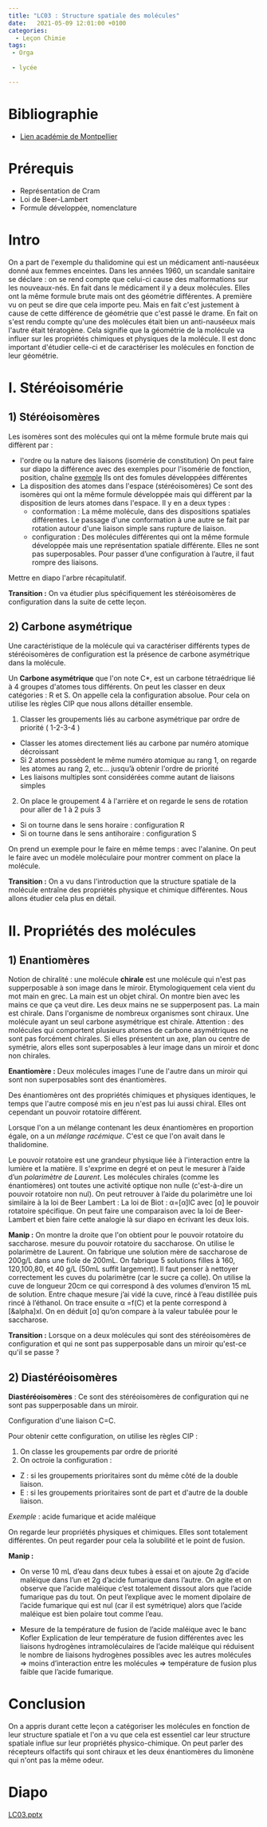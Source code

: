 ```yaml
---
title: "LC03 : Structure spatiale des molécules"
date:   2021-05-09 12:01:00 +0100
categories:
  - Leçon Chimie
tags:
 - Orga
 
 - lycée

---
```

# Bibliographie
* [Lien académie de Montpellier](https://spcl.ac-montpellier.fr/moodle/course/view.php?id=58&section=1)

# Prérequis
* Représentation de Cram
* Loi de Beer-Lambert
* Formule développée, nomenclature

# Intro
On a part de l'exemple du thalidomine qui est un médicament anti-nauséeux donné aux femmes enceintes. Dans les années 1960, un scandale sanitaire se déclare : on se rend compte que celui-ci cause des malformations sur les nouveaux-nés. En fait dans le médicament il y a deux molécules. Elles ont la même formule brute mais ont des géométrie différentes. A première vu on peut se dire que cela importe peu. Mais en fait c'est justement à cause de cette différence de géométrie que c'est passé le drame. En fait on s'est rendu compte qu'une des molécules était  bien un anti-nauséeux mais l'autre était tératogène. Cela signifie que la géométrie de la molécule va influer sur les propriétés chimiques et physiques de la molécule. Il est donc important d'étudier celle-ci et de caractériser les molécules en fonction de leur géométrie.

# I. Stéréoisomérie
## 1) Stéréoisomères
Les isomères sont des molécules qui ont la même formule brute mais qui diffèrent par :
* l'ordre ou la nature des liaisons (isomérie de constitution)
On peut faire sur diapo la différence avec des exemples pour l'isomérie de fonction, position, chaîne [exemple](https://spcl.ac-montpellier.fr/moodle/pluginfile.php/5126/mod_label/intro/PCM_FS1d_Isomerie.pdf) Ils ont des fomules développées différentes
* La disposition des atomes dans l'espace (stéréoisomères) Ce sont des isomères qui ont la même formule développée mais qui diffèrent par la disposition de leurs atomes dans l'espace. Il y en a deux types : 
  * conformation : La même molécule, dans des dispositions spatiales différentes. Le passage d'une conformation à une autre se fait par rotation autour d'une liaison simple sans rupture de liaison.
  * configuration : Des molécules différentes qui ont la même formule développée mais une représentation spatiale différente. Elles ne sont pas superposables.
Pour passer d’une configuration à l’autre, il faut rompre des liaisons.

Mettre en diapo l'arbre récapitulatif.

**Transition :** On va étudier plus spécifiquement les stéréoisomères de configuration dans la suite de cette leçon.
## 2) Carbone asymétrique
Une caractéristique de la molécule qui va caractériser différents types de stéréoisomères de configuration est la présence de carbone asymétrique dans la molécule.

Un **Carbone asymétrique** que l'on note C*, est un carbone tétraédrique lié à 4 groupes d'atomes tous différents. On peut les classer en deux catégories : R et S. On appelle cela la configuration absolue. Pour cela on utilise les règles CIP que nous allons détailler ensemble. 

1) Classer les groupements liés au carbone asymétrique par ordre de priorité ( 1-2-3-4 )
  * Classer les atomes directement liés au carbone par numéro atomique décroissant
  * Si 2 atomes possèdent le même numéro atomique au rang 1, on regarde les atomes au rang 2, etc… jusqu’à obtenir l'ordre de priorité
  * Les liaisons multiples sont considérées comme autant de liaisons simples
2) On place le groupement 4 à l'arrière et on regarde le sens de rotation pour aller de 1 à 2 puis 3
  * Si on tourne dans le sens horaire : configuration R
  * Si on tourne dans le sens antihoraire : configuration S

On prend un exemple pour le faire en même temps : avec l'alanine. On peut le faire avec un modèle moléculaire pour montrer comment on place la molécule.

**Transition :** On a vu dans l'introduction que la structure spatiale de la molécule entraîne des propriétés physique et chimique différentes. Nous allons étudier cela plus en détail.

# II. Propriétés des molécules
## 1) Enantiomères
Notion de chiralité : une molécule **chirale** est une molécule qui n'est pas supperposable à son image dans le miroir. Etymologiquement cela vient du mot main en grec. La main est un objet chiral. On montre bien avec les mains ce que ça veut dire. Les deux mains ne se supperposent pas. La main est chirale. Dans l'organisme de nombreux organismes sont chiraux. Une molécule ayant un seul carbone asymétrique est chirale. Attention : des molécules qui comportent plusieurs atomes de carbone asymétriques ne sont pas forcément chirales.
Si elles présentent un axe, plan ou centre de symétrie, alors elles sont superposables à leur image dans un miroir et
donc non chirales.

**Enantiomère :** Deux molécules images l'une de l'autre dans un miroir qui sont non superposables sont des énantiomères.

Des énantiomères ont des propriétés chimiques et physiques identiques, le temps que l'autre composé mis en jeu n'est pas lui aussi chiral. Elles ont cependant un pouvoir rotatoire différent. 

Lorsque l'on a un mélange contenant les deux énantiomères en proportion égale, on a un *mélange racémique*. C'est ce que l'on avait dans le thalidomine.

Le pouvoir rotatoire est une grandeur physique liée à l'interaction entre la lumière et la matière.
Il s'exprime en degré et on peut le mesurer à l’aide d’un *polarimètre de Laurent*.
Les molécules chirales (comme les énantiomères) ont toutes une activité optique non nulle (c'est-à-dire un pouvoir rotatoire non nul).
On peut retrouver à l’aide du polarimètre une loi similaire à la loi de Beer Lambert :
La loi de Biot : &alpha;=[&alpha;]lC avec [&alpha;] le pouvoir rotatoire spécifique. On peut faire une comparaison avec la loi de Beer-Lambert et bien faire cette analogie là sur diapo en écrivant les deux lois.

**Manip :** On montre la droite que l'on obtient pour le pouvoir rotatoire du saccharose.
mesure du pouvoir rotatoire du saccharose.
On utilise le polarimètre de Laurent.
On fabrique une solution mère de saccharose de 200g/L dans une fiole de 200mL.
On fabrique 5 solutions filles à 160, 120,100,80, et 40 g/L (50mL suffit largement).
Il faut penser à nettoyer correctement les cuves du polarimètre (car le sucre ça colle).
On utilise la cuve de longueur 20cm ce qui correspond à des volumes d’environ 15 mL de solution.
Entre chaque mesure j’ai vidé la cuve, rincé à l’eau distillée puis rincé à l’éthanol.
On trace ensuite &alpha; =f(C) et la pente correspond à [&alpha]xl.
On en déduit [&alpha;] qu’on compare à la valeur tabulée pour le saccharose.

**Transition :** Lorsque on a deux molécules qui sont des stéréoisomères de configuration et qui ne sont pas supperposable dans un miroir qu'est-ce qu'il se passe ? 
## 2) Diastéréoisomères

**Diastéréoisomères** : Ce sont des stéréoisomères de configuration qui ne sont pas supperposable dans un miroir.

Configuration d'une liaison C=C.

Pour obtenir cette configuration, on utilise les règles CIP :
1) On classe les groupements par ordre de priorité
2) On octroie la configuration :
  * Z : si les groupements prioritaires sont du même côté de la double liaison.
  * E : si les groupements prioritaires sont de part et d'autre de la double liaison.

*Exemple* : acide fumarique et acide maléique

On regarde leur propriétés physiques et chimiques. Elles sont totalement différentes. On peut regarder pour cela la solubilité et le point de fusion.

**Manip :** 
* On verse 10 mL d’eau dans deux tubes à essai et on ajoute 2g d’acide maléique dans l’un et
2g d’acide fumarique dans l’autre. On agite et on observe que l’acide maléique c’est totalement
dissout alors que l’acide fumarique pas du tout.
On peut l’explique avec le moment dipolaire de l’acide fumarique qui est nul (car il est symétrique)
alors que l’acide maléique est bien polaire tout comme l’eau.

* Mesure de la température de fusion de l’acide maléique avec le banc Kofler
Explication de leur température de fusion différentes avec les liaisons hydrogènes intramoléculaires
de l’acide maléique qui réduisent le nombre de liaisons hydrogènes possibles avec les autres
molécules => moins d’interaction entre les molécules => température de fusion plus faible que
l’acide fumarique.

# Conclusion
On a appris durant cette leçon a catégoriser les molécules en fonction de leur structure spatiale et l'on a vu que cela est essentiel car leur structure spatiale influe sur leur propriétés physico-chimique. On peut parler des récepteurs olfactifs qui sont chiraux et les deux énantiomères du limonène qui n'ont pas la même odeur.

# Diapo
[LC03.pptx](https://github.com/Didinette/Didinette.github.io/files/6664097/LC03.pptx)
